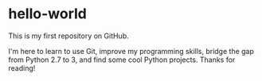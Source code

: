 # hello-world
This is my first repository on GitHub.

I'm here to learn to use Git, improve my programming skills, bridge the gap from Python 2.7 to 3, and find some cool Python projects. Thanks for reading!
